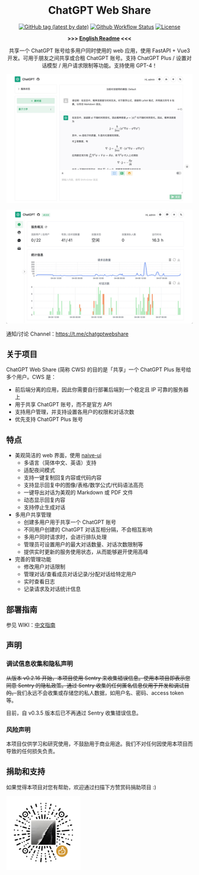 <h1 align="center">ChatGPT Web Share</h1>

<div align="center">

[![GitHub tag (latest by date)](https://img.shields.io/github/v/tag/moeakwak/chatgpt-web-share?label=container&logo=docker)](https://github.com/moeakwak/chatgpt-web-share/pkgs/container/chatgpt-web-share)
[![Github Workflow Status](https://img.shields.io/github/actions/workflow/status/moeakwak/chatgpt-web-share/docker-image.yml?label=build)](https://github.com/moeakwak/chatgpt-web-share/actions)
[![License](https://img.shields.io/github/license/moeakwak/chatgpt-web-share)](https://github.com/moeakwak/chatgpt-web-share/blob/main/LICENSE)

**>>> [English Readme](README.en.md) <<<**

共享一个 ChatGPT 账号给多用户同时使用的 web 应用，使用 FastAPI + Vue3 开发。可用于朋友之间共享或合租 ChatGPT 账号。支持 ChatGPT Plus / 设置对话模型 / 用户请求限制等功能。支持使用 GPT-4！

</div>

![screenshot](docs/screenshot.jpeg)

![screenshot_admin](docs/screenshot_admin.jpeg)

通知/讨论 Channel：https://t.me/chatgptwebshare

## 关于项目

ChatGPT Web Share (简称 CWS) 的目的是「共享」一个 ChatGPT Plus 账号给多个用户。CWS 是：
- 前后端分离的应用，因此你需要自行部署后端到一个稳定且 IP 可靠的服务器上
- 用于共享 ChatGPT 账号，而不是官方 API
- 支持用户管理，并支持设置各用户的权限和对话次数
- 优先支持 ChatGPT Plus 账号

## 特点

- 美观简洁的 web 界面，使用 [naive-ui](https://www.naiveui.com/)
  - 多语言（简体中文、英语）支持
  - 适配夜间模式
  - 支持一键复制回复内容或代码内容
  - 支持显示回复中的图像/表格/数学公式/代码语法高亮
  - 一键导出对话为美观的 Markdown 或 PDF 文件
  - 动态显示回复内容
  - 支持停止生成对话
- 多用户共享管理
  - 创建多用户用于共享一个 ChatGPT 账号
  - 不同用户创建的 ChatGPT 对话互相分隔，不会相互影响
  - 多用户同时请求时，会进行排队处理
  - 管理员可设置用户的最大对话数量、对话次数限制等
  - 提供实时更新的服务使用状态，从而能够避开使用高峰
- 完善的管理功能
  - 修改用户对话限制
  - 管理对话/查看成员对话记录/分配对话给特定用户
  - 实时查看日志
  - 记录请求及对话统计信息

## 部署指南

参见 WIKI：[中文指南](https://github.com/moeakwak/chatgpt-web-share/wiki/%E4%B8%AD%E6%96%87%E6%8C%87%E5%8D%97)

## 声明

### 调试信息收集和隐私声明

<del>从版本 v0.2.16 开始，本项目使用 Sentry 来收集错误信息。使用本项目即表示您同意 Sentry 的隐私政策。通过 Sentry 收集的任何匿名信息仅用于开发和调试目的。</del>我们永远不会收集或存储您的私人数据，如用户名、密码、access token 等。

目前，自 v0.3.5 版本后已不再通过 Sentry 收集错误信息。

### 风险声明

本项目仅供学习和研究使用，不鼓励用于商业用途。我们不对任何因使用本项目而导致的任何损失负责。

## 捐助和支持

如果觉得本项目对您有帮助，欢迎通过扫描下方赞赏码捐助项目 :)

<img src="docs/donate.png" alt="donate" style="zoom:40%;" />
